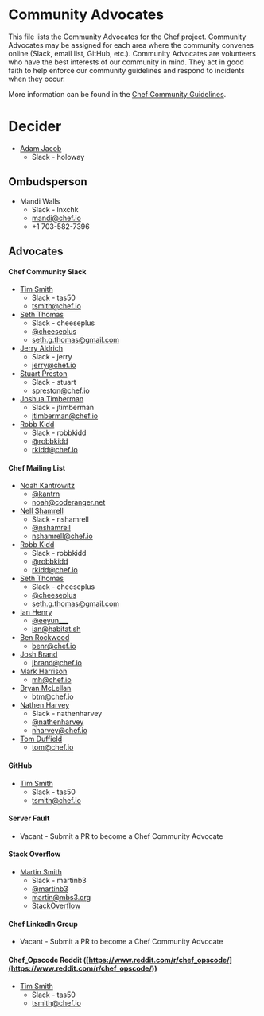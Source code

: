 <!-- This is a generated file. Please do not edit directly -->
<!-- Modify ADVOCATES.toml file and run `rake advocates:generate` to regenerate -->

# Community Advocates

This file lists the Community Advocates for the Chef project.  Community
Advocates may be assigned for each area where the community convenes online
(Slack, email list, GitHub, etc.).  Community Advocates are volunteers who have
the best interests of our community in mind.  They act in good faith to help
enforce our community guidelines and respond to incidents when they occur.

More information can be found in the [Chef Community Guidelines](https://github.com/chef/chef-rfc/blob/master/rfc020-community-guidelines.md).

# Decider

* [Adam Jacob](https://github.com/adamhjk)
  * Slack - holoway

## Ombudsperson

* Mandi Walls
  * Slack - lnxchk
  * [mandi@chef.io](mailto:mandi@chef.io)
  * +1 703-582-7396

## Advocates


#### Chef Community Slack
* [Tim Smith](https://github.com/tas50)
  * Slack - tas50
  * [tsmith@chef.io](mailto:tsmith@chef.io)
* [Seth Thomas](https://github.com/cheeseplus)
  * Slack - cheeseplus
  * [@cheeseplus](https://twitter.com/cheeseplus)
  * [seth.g.thomas@gmail.com](mailto:seth.g.thomas@gmail.com)
* [Jerry Aldrich](https://github.com/jerryaldrichiii)
  * Slack - jerry
  * [jerry@chef.io](mailto:jerry@chef.io)
* [Stuart Preston](https://github.com/stuartpreston)
  * Slack - stuart
  * [spreston@chef.io](mailto:spreston@chef.io)
* [Joshua Timberman](https://github.com/jtimberman)
  * Slack - jtimberman
  * [jtimberman@chef.io](mailto:jtimberman@chef.io)
* [Robb Kidd](https://github.com/robbkidd)
  * Slack - robbkidd
  * [@robbkidd](https://twitter.com/robbkidd)
  * [rkidd@chef.io](mailto:rkidd@chef.io)

#### Chef Mailing List
* [Noah Kantrowitz](https://github.com/coderanger)
  * [@kantrn](https://twitter.com/kantrn)
  * [noah@coderanger.net](mailto:noah@coderanger.net)
* [Nell Shamrell](https://github.com/nshamrell)
  * Slack - nshamrell
  * [@nshamrell](https://twitter.com/nshamrell)
  * [nshamrell@chef.io](mailto:nshamrell@chef.io)
* [Robb Kidd](https://github.com/robbkidd)
  * Slack - robbkidd
  * [@robbkidd](https://twitter.com/robbkidd)
  * [rkidd@chef.io](mailto:rkidd@chef.io)
* [Seth Thomas](https://github.com/cheeseplus)
  * Slack - cheeseplus
  * [@cheeseplus](https://twitter.com/cheeseplus)
  * [seth.g.thomas@gmail.com](mailto:seth.g.thomas@gmail.com)
* [Ian Henry](https://github.com/eeyun)
  * [@eeyun___](https://twitter.com/eeyun___)
  * [ian@habitat.sh](mailto:ian@habitat.sh)
* [Ben Rockwood](https://github.com/benr)
  * [benr@chef.io](mailto:benr@chef.io)
* [Josh Brand](https://github.com/joshbrand)
  * [jbrand@chef.io](mailto:jbrand@chef.io)
* [Mark Harrison](https://github.com/mivok)
  * [mh@chef.io](mailto:mh@chef.io)
* [Bryan McLellan](https://github.com/btm)
  * [btm@chef.io](mailto:btm@chef.io)
* [Nathen Harvey](https://github.com/nathenharvey)
  * Slack - nathenharvey
  * [@nathenharvey](https://twitter.com/nathenharvey)
  * [nharvey@chef.io](mailto:nharvey@chef.io)
* [Tom Duffield](https://github.com/tduffield)
  * [tom@chef.io](mailto:tom@chef.io)

#### GitHub
* [Tim Smith](https://github.com/tas50)
  * Slack - tas50
  * [tsmith@chef.io](mailto:tsmith@chef.io)

#### Server Fault
* Vacant - Submit a PR to become a Chef Community Advocate

#### Stack Overflow
* [Martin Smith](https://github.com/martinb3)
  * Slack - martinb3
  * [@martinb3](https://twitter.com/martinb3)
  * [martin@mbs3.org](mailto:martin@mbs3.org)
  * [StackOverflow](http://stackoverflow.com/users/70665/martin)

#### Chef LinkedIn Group
* Vacant - Submit a PR to become a Chef Community Advocate

#### Chef_Opscode Reddit ([https://www.reddit.com/r/chef_opscode/](https://www.reddit.com/r/chef_opscode/))
* [Tim Smith](https://github.com/tas50)
  * Slack - tas50
  * [tsmith@chef.io](mailto:tsmith@chef.io)
